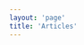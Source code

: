 ```yaml
---
layout: 'page'
title: 'Articles'
---
```


<script setup>
  import { data } from './articles.data'
  import Articles from '@components/Articles'
  import _ from 'lodash'

  import { useData, useRoute, useRouter } from 'vitepress'

  const { page } = useData()

  let articles = _.map(data, (article) => {
    article.frontmatter.date = new Date(article.frontmatter.date)

    // remove 'archive' from the url; it's still in there even with a route rewrite
    article.url = `${article.url}`.replace(/archive\//, '')

    // make sure there's a preview object in the frontmatter
    if(!article.frontmatter.preview) article.frontmatter.preview = {}

    // create a full url for the preview image
    if(article.frontmatter.preview.image) article.frontmatter.preview.imageurl = article.url + article.frontmatter.preview.image
    
    return article
  })

  // _.each(articles, (article, key) => {
  //   const next = key + 1 < articles.length ? key + 1 : null
  //   article.frontmatter.next = null
  //   if(next != null) {
  //     article.frontmatter.next = {}
  //     article.frontmatter.next.url = articles[next].url
  //     article.frontmatter.next.text = articles[next].frontmatter.title
  //   }

  //   const prev = key - 1 >= 0 ? key - 1 : null
  //   article.frontmatter.prev = null
  //   if(prev != null) {
  //     article.frontmatter.prev = {}
  //     article.frontmatter.prev.url = articles[prev].url
  //     article.frontmatter.prev.text = articles[prev].frontmatter.title
  //   }
  // })

  articles = _.orderBy(data, ['frontmatter.date'], ['desc'])
</script>

<Articles :data="articles"></Articles>